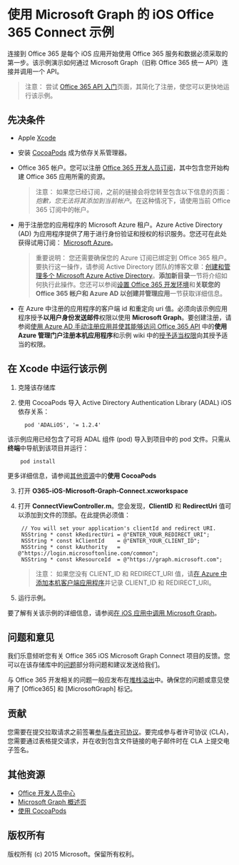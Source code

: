 # 使用 Microsoft Graph 的 iOS Office 365 Connect 示例

连接到 Office 365 是每个 iOS 应用开始使用 Office 365 服务和数据必须采取的第一步。该示例演示如何通过 Microsoft Graph（旧称 Office 365 统一 API）连接并调用一个 API。

> 注意： 尝试 [Office 365 API 入门](http://dev.office.com/getting-started/office365apis?platform=option-ios#setup)页面，其简化了注册，使您可以更快地运行该示例。
 
## 先决条件
* Apple [Xcode](https://developer.apple.com/xcode/downloads/)
* 安装 [CocoaPods](https://guides.cocoapods.org/using/using-cocoapods.html) 成为依存关系管理器。
* Office 365 帐户。您可以注册 [Office 365 开发人员订阅](https://portal.office.com/Signup/Signup.aspx?OfferId=6881A1CB-F4EB-4db3-9F18-388898DAF510&DL=DEVELOPERPACK&ali=1#0)，其中包含您开始构建 Office 365 应用所需的资源。

    > 注意： 如果您已经订阅，之前的链接会将您转至包含以下信息的页面：*抱歉，您无法将其添加到当前帐户*。在这种情况下，请使用当前 Office 365 订阅中的帐户。
* 用于注册您的应用程序的 Microsoft Azure 租户。Azure Active Directory (AD) 为应用程序提供了用于进行身份验证和授权的标识服务。您还可在此处获得试用订阅： [Microsoft Azure](https://account.windowsazure.com/SignUp)。

     > 重要说明： 您还需要确保您的 Azure 订阅已绑定到 Office 365 租户。要执行这一操作，请参阅 Active Directory 团队的博客文章：[创建和管理多个 Microsoft Azure Active Directory](http://blogs.technet.com/b/ad/archive/2013/11/08/creating-and-managing-multiple-windows-azure-active-directories.aspx)。**添加新目录**一节将介绍如何执行此操作。您还可以参阅[设置 Office 365 开发环境](https://msdn.microsoft.com/office/office365/howto/setup-development-environment#bk_CreateAzureSubscription)和**关联您的 Office 365 帐户和 Azure AD 以创建并管理应用**一节获取详细信息。
      
* 在 Azure 中注册的应用程序的客户端 id 和重定向 uri 值。必须向该示例应用程序授予**以用户身份发送邮件**权限以使用 **Microsoft Graph**。要创建注册，请参阅[使用 Azure AD 手动注册应用并使其能够访问 Office 365 API](https://msdn.microsoft.com/en-us/office/office365/howto/add-common-consent-manually) 中的**使用 Azure 管理门户注册本机应用程序**和示例 wiki 中的[授予适当权限](https://github.com/OfficeDev/O365-iOS-Microsoft-Graph-Connect/wiki/Grant-permissions-to-the-Connect-application-in-Azure)向其授予适当的权限。


       
## 在 Xcode 中运行该示例

1. 克隆该存储库
2. 使用 CocoaPods 导入 Active Directory Authentication Library (ADAL) iOS 依存关系：
        
	     pod 'ADALiOS', '= 1.2.4'

 该示例应用已经包含了可将 ADAL 组件 (pod) 导入到项目中的 pod 文件。只需从**终端**中导航到该项目并运行：
        
        pod install
        
   更多详细信息，请参阅[其他资源](#AdditionalResources)中的**使用 CocoaPods**
  
3. 打开 **O365-iOS-Microsoft-Graph-Connect.xcworkspace**
4. 打开 **ConnectViewController.m**。您会发现，**ClientID** 和 **RedirectUri** 值可以添加到文件的顶部。在此提供必须值：

        // You will set your application's clientId and redirect URI. 
        NSString * const kRedirectUri = @"ENTER_YOUR_REDIRECT_URI";
        NSString * const kClientId    = @"ENTER_YOUR_CLIENT_ID";
        NSString * const kAuthority   = @"https://login.microsoftonline.com/common";
        NSString * const kResourceId  = @"https://graph.microsoft.com";
    
    > 注意： 如果您没有 CLIENT_ID 和 REDIRECT_URI 值，请[在 Azure 中添加本机客户端应用程序](https://msdn.microsoft.com/zh-cn/library/azure/dn132599.aspx#BKMK_Adding)并记录 CLIENT_ID 和 REDIRECT_URI。

5. 运行示例。

要了解有关该示例的详细信息，请参阅[在 iOS 应用中调用 Microsoft Graph](https://graph.microsoft.io/zh-cn/docs/platform/ios)。

## 问题和意见

我们乐意倾听您有关 Office 365 iOS Microsoft Graph Connect 项目的反馈。您可以在该存储库中的[问题](https://github.com/OfficeDev/O365-iOS-Microsoft-Graph-Connect/issues)部分将问题和建议发送给我们。

与 Office 365 开发相关的问题一般应发布在[堆栈溢出](http://stackoverflow.com/questions/tagged/Office365+API)中。确保您的问题或意见使用了 [Office365] 和 [MicrosoftGraph] 标记。

## 贡献
您需要在提交拉取请求之前签署[参与者许可协议](https://cla.microsoft.com/)。要完成参与者许可协议 (CLA)，您需要通过表格提交请求，并在收到包含文件链接的电子邮件时在 CLA 上提交电子签名。


## 其他资源

* [Office 开发人员中心](http://dev.office.com/)
* [Microsoft Graph 概述页](https://graph.microsoft.io)
* [使用 CocoaPods](https://guides.cocoapods.org/using/using-cocoapods.html)

## 版权所有
版权所有 (c) 2015 Microsoft。保留所有权利。

